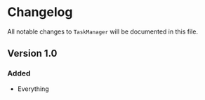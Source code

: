 # Changelog

All notable changes to `TaskManager` will be documented in this file.

## Version 1.0

### Added
- Everything
